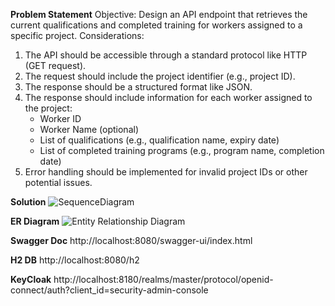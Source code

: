 **Problem Statement**
Objective: Design an API endpoint that retrieves the current qualifications and
completed training for workers assigned to a specific project.
Considerations:
1. The API should be accessible through a standard protocol like HTTP (GET
request).
2. The request should include the project identifier (e.g., project ID).
3. The response should be a structured format like JSON.
4. The response should include information for each worker assigned to the project:
   -  Worker ID
   -  Worker Name (optional)
   -  List of qualifications (e.g., qualification name, expiry date)
   -  List of completed training programs (e.g., program name, completion
       date)
6. Error handling should be implemented for invalid project IDs or other potential
issues.

**Solution**
![SequenceDiagram](https://github.com/user-attachments/assets/73366bb6-acaf-45df-98bc-8a5a79d25ec8)

**ER Diagram**
![Entity Relationship Diagram](https://github.com/user-attachments/assets/0526dfd5-a54a-4f01-95e7-85b083a1fa38)

**Swagger Doc**
http://localhost:8080/swagger-ui/index.html

**H2 DB**
http://localhost:8080/h2

**KeyCloak**
http://localhost:8180/realms/master/protocol/openid-connect/auth?client_id=security-admin-console
